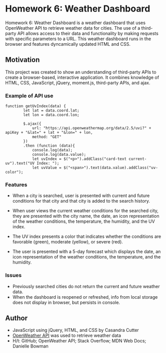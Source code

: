 # Homework 6: Weather Dashboard

Homework 6: Weather Dashboard is a weather dashboard that uses OpenWeather API to retrieve weather data for cities. The use of a third-party API allows access to their data and functionality by making requests with specific parameters to a URL. This weather dashboard runs in the browser and features dyncamically updated HTML and CSS.

## Motivation

This project was created to show an understanding of third-party APIs to create a browser-based, interactive application. It combines knowledge of HTML, CSS, JavaScript, jQuery, moment.js, third-party APIs, and ajax.

### Example of API use
```
function getUvIndex(data) {
        let lat = data.coord.lat;
        let lon = data.coord.lon;

        $.ajax({
            url: "https://api.openweathermap.org/data/2.5/uvi?" + apiKey + "&lat=" + lat + "&lon=" + lon,
            method: "GET"
        })
        .then (function (data){
            console.log(data);
            console.log(data.value);
            let uvIndex = $("<p>").addClass("card-text current-uv").text("UV Index: ");
            let uvValue = $("<span>").text(data.value).addClass("uv-color");
```

### Features

* When a city is searched, user is presented with current and future conditions for that city and that city is added to the search history.

* When user views the current weather conditions for the searched city, they are presented with the city name, the date, an icon representation of the weather conditions, the temperature, the humidity, and the UV index.

* The UV index presents a color that indicates whether the conditions are favorable (green), moderate (yellow), or severe (red).

* The user is presented with a 5-day forecast which displays the date, an icon representation of the weather conditions, the temperature, and the humidity.


### Issues

* Previously searched cities do not return the current and future weather data.
* When the dashboard is reopened or refreshed, info from local storage does not display in browser, but persists in console.

## Author
* JavaScript using jQuery, HTML, and CSS by Casandra Cutter
* [OpenWeather API](https://openweathermap.org/api) was used to retrieve weather data
* H/t: GitHub; OpenWeather API; Stack Overflow; MDN Web Docs; Danielle Bowman